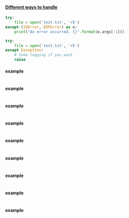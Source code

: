 #### [Different ways to handle](http://book.pythontips.com/en/latest/exceptions.html)
```python
try:
    file = open('test.txt', 'rb')
except (IOError, EOFError) as e:
    print("An error occurred. {}".format(e.args[-1]))
```
```python
try:
    file = open('test.txt', 'rb')
except Exception:
    # Some logging if you want
    raise
```

#### example
```python
```

#### example
```python
```

#### example
```python
```

#### example
```python
```

#### example
```python
```

#### example
```python
```

#### example
```python
```

#### example
```python
```

#### example
```python
```
